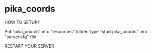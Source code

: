 # pika_coords

HOW TO SETUP?

Put "pika_coords" into "resources" folder
Type "start pika_coords" into "server.cfg" file

RESTART YOUR SERVER
